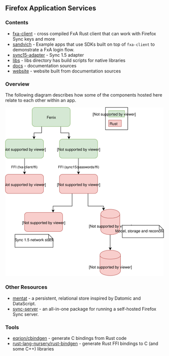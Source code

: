 ## Firefox Application Services

### Contents

* [fxa-client](fxa-client) - cross compiled FxA Rust client that can work with Firefox Sync keys and more
* [sandvich](sandvich) - Example apps that use SDKs built on top of `fxa-client` to demonstrate a FxA login flow.
* [sync15-adapter](sync15-adapter) - Sync 1.5 adapter
* [libs](libs) - libs directory has build scripts for native libraries
* [docs](docs) - documentation sources 
* [website](website) - website built from documentation sources


### Overview

The following diagram describes how some of the components hosted here relate to each other within an app.

![Relationship between application-services components](docs/a-s-components.svg)

### Other Resources

* [mentat](https://github.com/mozilla/mentat) - a persistent, relational store inspired by Datomic and DataScript.
* [sync-server](https://github.com/mozilla-services/syncserver) - an all-in-one package for running a self-hosted Firefox Sync server.

### Tools

* [eqrion/cbindgen](https://github.com/eqrion/cbindgen) - generate C bindings from Rust code
* [rust-lang-nursery/rust-bindgen](https://github.com/rust-lang-nursery/rust-bindgen) - generate Rust FFI bindings to C (and some C++) libraries
